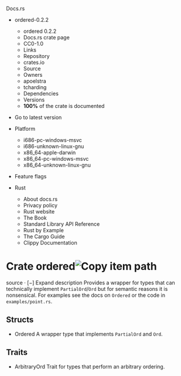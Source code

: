 Docs.rs
  * ordered-0.2.2
    * ordered 0.2.2 
    * Docs.rs crate page 
    * CC0-1.0
    * Links
    * Repository 
    * crates.io 
    * Source 
    * Owners
    * apoelstra 
    * tcharding 
    * Dependencies
    * Versions
    * **100%** of the crate is documented 
  * Go to latest version
  * Platform
    * i686-pc-windows-msvc
    * i686-unknown-linux-gnu
    * x86_64-apple-darwin
    * x86_64-pc-windows-msvc
    * x86_64-unknown-linux-gnu
  * Feature flags


  * Rust
    * About docs.rs 
    * Privacy policy 
    * Rust website 
    * The Book 
    * Standard Library API Reference 
    * Rust by Example 
    * The Cargo Guide 
    * Clippy Documentation 


# Crate ordered![Copy item path](https://docs.rs/-/rustdoc.static/clipboard-7571035ce49a181d.svg)
source · [−]
Expand description
Provides a wrapper for types that can technically implement `PartialOrd`/`Ord` but for semantic reasons it is nonsensical.
For examples see the docs on `Ordered` or the code in `examples/point.rs`.
## Structs
  * Ordered
A wrapper type that implements `PartialOrd` and `Ord`.


## Traits
  * ArbitraryOrd
Trait for types that perform an arbitrary ordering.


